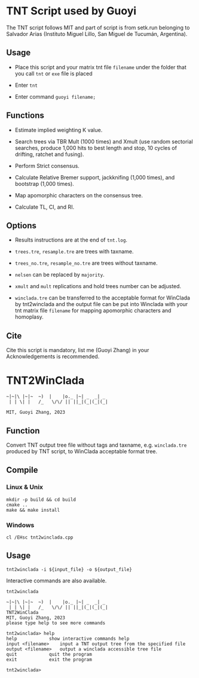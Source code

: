 # TNT Script used by Guoyi

The TNT script follows MIT and part of script is from setk.run belonging to Salvador Arias (Instituto Miguel Lillo, San Miguel de Tucumán, Argentina).

## Usage

- Place this script and your matrix tnt file `filename` under the folder that you call `tnt` or `exe` file is placed

- Enter `tnt`

- Enter command `guoyi filename;`

## Functions

- Estimate implied weighting K value.      

- Search trees via TBR Mult (1000 times) and Xmult (use random sectorial searches, produce 1,000 hits to best length and stop, 10 cycles of drifting, ratchet and fusing).      

- Perform Strict consensus.            

- Calculate Relative Bremer support, jackknifing (1,000 times), and bootstrap (1,000 times).

- Map apomorphic characters on the consensus tree.

- Calculate TL, CI, and RI. 

## Options

- Results instructions are at the end of `tnt.log`.

- `trees.tre`, `resample.tre` are trees with taxname.

- `trees_no.tre`, `resample_no.tre` are trees without taxname.

- `nelsen` can be replaced by `majority`.

- `xmult` and `mult` replications and hold trees number can be adjusted.

- `winclada.tre` can be transferred to the acceptable format for WinClada by tnt2winclada and the output file can be put into Winclada with your tnt matrix file `filename` for mapping apomorphic characters and homoplasy.

## Cite

Cite this script is mandatory, list me (Guoyi Zhang) in your Acknowledgements is recommended.

# TNT2WinClada

```
~|~|\ |~|~  ~)  |    |o._ |~| _  _| _ 
 | | \| |   /_   \/\/ || ||_|(_|(_|(_|

MIT, Guoyi Zhang, 2023
```

## Function

Convert TNT output tree file without tags and taxname, e.g. `winclada.tre` produced by TNT script, to WinClada acceptable format tree.

## Compile

### Linux & Unix

```
mkdir -p build && cd build
cmake ..
make && make install
```

### Windows

```
cl /EHsc tnt2winclada.cpp
```

## Usage

```
tnt2winclada -i ${input_file} -o ${output_file}
```

Interactive commands are also available.

```
tnt2winclada

~|~|\ |~|~  ~)  |    |o._ |~| _  _| _ 
 | | \| |   /_   \/\/ || ||_|(_|(_|(_|
TNT2WinClada
MIT, Guoyi Zhang, 2023
please type help to see more commands

tnt2winclada> help
help			show interactive commands help
input <filename>	input a TNT output tree from the specified file
output <filename>	output a winclada accessible tree file
quit			quit the program
exit			exit the program

tnt2winclada>
```
